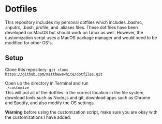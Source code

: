 # Dotfiles
This repository includes my personal dotfiles which includes .bashrc, .inputrc, .bash\_profile, and .aliases files. These dot files have been developed on MacOS but should work on Linux as well. However, the customization script uses a MacOS package manager and would need to be modified for other OS's.

## Setup
Clone this repository: <code>git clone https://github.com/matthewawhite/dotfiles.git</code><br>

Open up the directory in Terminal and run<br>
<code>./customize</code><br>
This will put all of the dotfiles in the correct location in the file system, download tools such as Node.js and git, download apps such as Chrome and Spotify, and also modify the OS settings.<br>

**Warning** before using the customization script, make sure you are okay with the customizations I have added.
